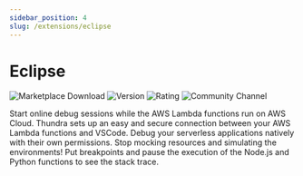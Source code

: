```yaml
---
sidebar_position: 4
slug: /extensions/eclipse
---
```


# Eclipse
![Marketplace Download](https://vsmarketplacebadge.apphb.com/downloads-short/thundra.thundra-debugger.svg)
![Version](https://vsmarketplacebadge.apphb.com/version-short/thundra.thundra-debugger.svg)
![Rating](https://vsmarketplacebadge.apphb.com/rating-short/thundra.thundra-debugger.svg)
![Community Channel](https://badgen.net/badge/Slack/Lambda%20Debugger?icon=slack)

Start online debug sessions while the AWS Lambda functions run on AWS Cloud. Thundra sets up an easy and secure connection between your AWS Lambda functions and VSCode. Debug your serverless applications natively with their own permissions. Stop mocking resources and simulating the environments! Put breakpoints and pause the execution of the Node.js and Python functions to see the stack trace.
